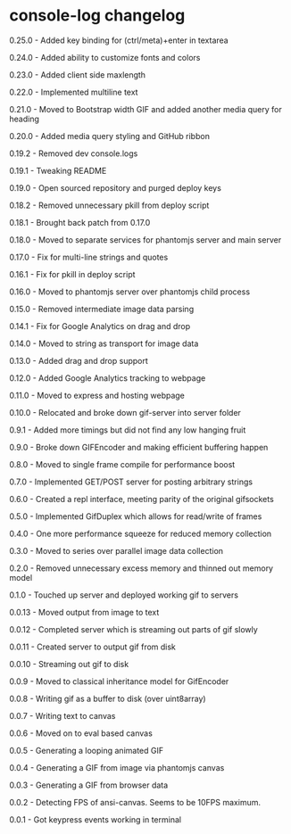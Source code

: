 # console-log changelog
0.25.0 - Added key binding for (ctrl/meta)+enter in textarea

0.24.0 - Added ability to customize fonts and colors

0.23.0 - Added client side maxlength

0.22.0 - Implemented multiline text

0.21.0 - Moved to Bootstrap width GIF and added another media query for heading

0.20.0 - Added media query styling and GitHub ribbon

0.19.2 - Removed dev console.logs

0.19.1 - Tweaking README

0.19.0 - Open sourced repository and purged deploy keys

0.18.2 - Removed unnecessary pkill from deploy script

0.18.1 - Brought back patch from 0.17.0

0.18.0 - Moved to separate services for phantomjs server and main server

0.17.0 - Fix for multi-line strings and quotes

0.16.1 - Fix for pkill in deploy script

0.16.0 - Moved to phantomjs server over phantomjs child process

0.15.0 - Removed intermediate image data parsing

0.14.1 - Fix for Google Analytics on drag and drop

0.14.0 - Moved to string as transport for image data

0.13.0 - Added drag and drop support

0.12.0 - Added Google Analytics tracking to webpage

0.11.0 - Moved to express and hosting webpage

0.10.0 - Relocated and broke down gif-server into server folder

0.9.1 - Added more timings but did not find any low hanging fruit

0.9.0 - Broke down GIFEncoder and making efficient buffering happen

0.8.0 - Moved to single frame compile for performance boost

0.7.0 - Implemented GET/POST server for posting arbitrary strings

0.6.0 - Created a repl interface, meeting parity of the original gifsockets

0.5.0 - Implemented GifDuplex which allows for read/write of frames

0.4.0 - One more performance squeeze for reduced memory collection

0.3.0 - Moved to series over parallel image data collection

0.2.0 - Removed unnecessary excess memory and thinned out memory model

0.1.0 - Touched up server and deployed working gif to servers

0.0.13 - Moved output from image to text

0.0.12 - Completed server which is streaming out parts of gif slowly

0.0.11 - Created server to output gif from disk

0.0.10 - Streaming out gif to disk

0.0.9 - Moved to classical inheritance model for GifEncoder

0.0.8 - Writing gif as a buffer to disk (over uint8array)

0.0.7 - Writing text to canvas

0.0.6 - Moved on to eval based canvas

0.0.5 - Generating a looping animated GIF

0.0.4 - Generating a GIF from image via phantomjs canvas

0.0.3 - Generating a GIF from browser data

0.0.2 - Detecting FPS of ansi-canvas. Seems to be 10FPS maximum.

0.0.1 - Got keypress events working in terminal
